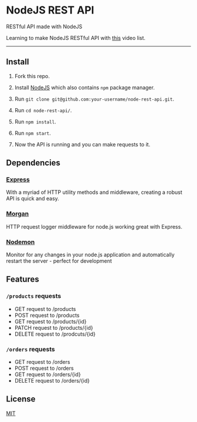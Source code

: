 # NodeJS REST API

RESTful API made with NodeJS

Learning to make NodeJS RESTful API with [this](https://www.youtube.com/playlist?list=PL55RiY5tL51q4D-B63KBnygU6opNPFk_q) video list.

---

## Install

1. Fork this repo.

2. Install [NodeJS](https://nodejs.org/) which also contains `npm` package manager.

3. Run `git clone git@github.com:your-username/node-rest-api.git`.

4. Run `cd node-rest-api/`.

5. Run `npm install`.

6. Run `npm start`.

7. Now the API is running and you can make requests to it.

## Dependencies

### [Express](https://expressjs.com)

With a myriad of HTTP utility methods and middleware, creating a robust API is quick and easy.

### [Morgan](https://www.npmjs.com/package/morgan)

HTTP request logger middleware for node.js working great with Express.

### [Nodemon](http://nodemon.io/)

Monitor for any changes in your node.js application and automatically restart the server - perfect for development

## Features

### `/products` requests

- GET request to /products
- POST request to /products
- GET request to /products/{id}
- PATCH request to /products/{id}
- DELETE request to /prodcuts/{id}

### `/orders` requests

- GET request to /orders
- POST request to /orders
- GET request to /orders/{id}
- DELETE request to /orders/{id}

## License

[MIT](https://github.com/harastaivan/node-rest-api/blob/master/LICENSE)
